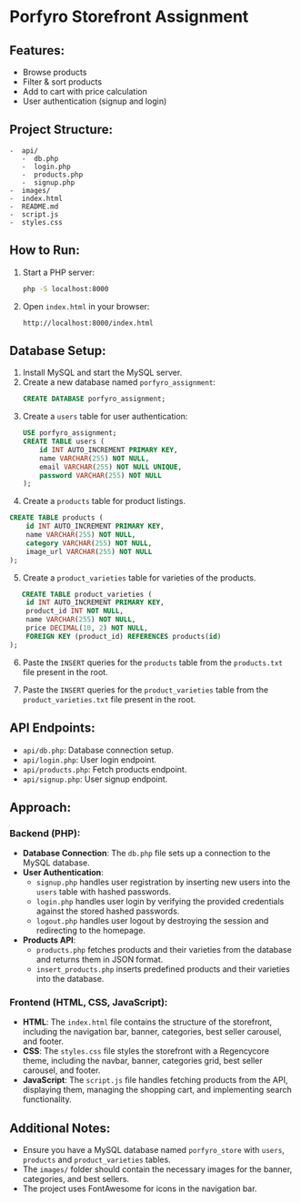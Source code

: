 # Porfyro Storefront Assignment

## Features:
- Browse products
- Filter & sort products
- Add to cart with price calculation
- User authentication (signup and login)

## Project Structure:
```
-  api/
   -  db.php
   -  login.php
   -  products.php
   -  signup.php
-  images/
-  index.html
-  README.md
-  script.js
-  styles.css
```

## How to Run:
1. Start a PHP server:
   ```bash
   php -S localhost:8000
   ```
2. Open `index.html` in your browser:
   ```
   http://localhost:8000/index.html
   ```

## Database Setup:
1. Install MySQL and start the MySQL server.
2. Create a new database named `porfyro_assignment`:
   ```sql
   CREATE DATABASE porfyro_assignment;
   ```
3. Create a `users` table for user authentication:
   ```sql
   USE porfyro_assignment;
   CREATE TABLE users (
       id INT AUTO_INCREMENT PRIMARY KEY,
       name VARCHAR(255) NOT NULL,
       email VARCHAR(255) NOT NULL UNIQUE,
       password VARCHAR(255) NOT NULL
   );
   ```
4. Create a `products` table for product listings.
```sql 
CREATE TABLE products (
    id INT AUTO_INCREMENT PRIMARY KEY,
    name VARCHAR(255) NOT NULL,
    category VARCHAR(255) NOT NULL,
    image_url VARCHAR(255) NOT NULL
);
```
5. Create a `product_varieties` table for varieties of the products.
```sql 
   CREATE TABLE product_varieties (
    id INT AUTO_INCREMENT PRIMARY KEY,
    product_id INT NOT NULL,
    name VARCHAR(255) NOT NULL,
    price DECIMAL(10, 2) NOT NULL,
    FOREIGN KEY (product_id) REFERENCES products(id)
);
```
6. Paste the `INSERT` queries for the `products` table from the `products.txt` file present in the root.

7. Paste the `INSERT` queries for the `product_varieties` table from the `product_varieties.txt` file present in the root.


## API Endpoints:
- `api/db.php`: Database connection setup.
- `api/login.php`: User login endpoint.
- `api/products.php`: Fetch products endpoint.
- `api/signup.php`: User signup endpoint.

## Approach:
### Backend (PHP):
- **Database Connection**: The `db.php` file sets up a connection to the MySQL database.
- **User Authentication**:
  - `signup.php` handles user registration by inserting new users into the `users` table with hashed passwords.
  - `login.php` handles user login by verifying the provided credentials against the stored hashed passwords.
  - `logout.php` handles user logout by destroying the session and redirecting to the homepage.
- **Products API**: 
   - `products.php` fetches products and their varieties from the database and returns them in JSON format.
   - `insert_products.php` inserts predefined products and their varieties into the database.

### Frontend (HTML, CSS, JavaScript):
- **HTML**: The `index.html` file contains the structure of the storefront, including the navigation bar, banner, categories, best seller carousel, and footer.
- **CSS**: The `styles.css` file styles the storefront with a Regencycore theme, including the navbar, banner, categories grid, best seller carousel, and footer.
- **JavaScript**: The `script.js` file handles fetching products from the API, displaying them, managing the shopping cart, and implementing search functionality.

## Additional Notes:
- Ensure you have a MySQL database named `porfyro_store` with `users`, `products` and `product_varieties` tables.
- The `images/` folder should contain the necessary images for the banner, categories, and best sellers.
- The project uses FontAwesome for icons in the navigation bar.
